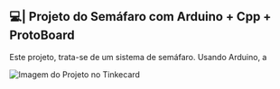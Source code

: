 ## 💻| Projeto do Semáfaro com Arduino + Cpp + ProtoBoard

  Este projeto, trata-se de um sistema de semáfaro. Usando Arduino, a

![Imagem do Projeto no Tinkecard](https://github.com/user-attachments/assets/49206bc0-7cde-4ada-b7f5-ab6e50eed3be)
